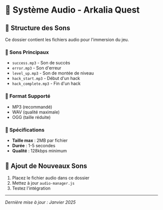 # 🎵 Système Audio - Arkalia Quest

## 📁 Structure des Sons

Ce dossier contient les fichiers audio pour l'immersion du jeu.

### 🎯 Sons Principaux
- `success.mp3` - Son de succès
- `error.mp3` - Son d'erreur
- `level_up.mp3` - Son de montée de niveau
- `hack_start.mp3` - Début d'un hack
- `hack_complete.mp3` - Fin d'un hack

### 🔧 Format Supporté
- MP3 (recommandé)
- WAV (qualité maximale)
- OGG (taille réduite)

### 📏 Spécifications
- **Taille max** : 2MB par fichier
- **Durée** : 1-5 secondes
- **Qualité** : 128kbps minimum

## 🚀 Ajout de Nouveaux Sons

1. Placez le fichier audio dans ce dossier
2. Mettez à jour `audio-manager.js`
3. Testez l'intégration

---
*Dernière mise à jour : Janvier 2025*

